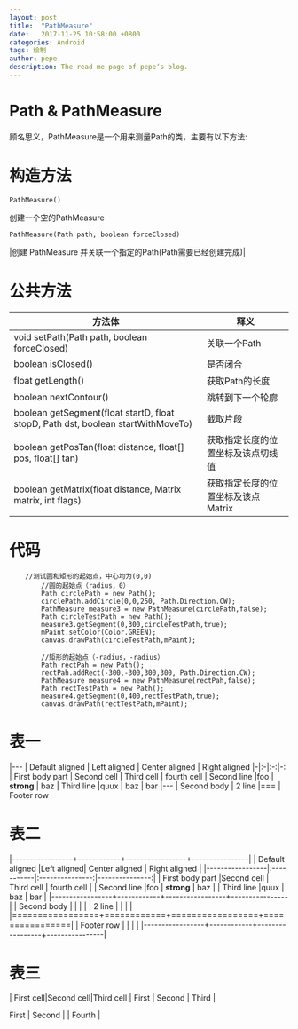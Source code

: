 ```yaml
---
layout: post
title:  "PathMeasure"
date:   2017-11-25 10:58:00 +0800
categories: Android
tags: 绘制
author: pepe
description: The read me page of pepe‘s blog.
---
```


Path & PathMeasure
============
顾名思义，PathMeasure是一个用来测量Path的类，主要有以下方法:

构造方法
==========
~~~
PathMeasure()
~~~
创建一个空的PathMeasure
~~~
PathMeasure(Path path, boolean forceClosed)
~~~
|创建 PathMeasure 并关联一个指定的Path(Path需要已经创建完成)|

公共方法
==========

|方法体	|释义|
|-|-|
|void       setPath(Path path, boolean forceClosed)										|关联一个Path|
|boolean    isClosed()																	|是否闭合|
|float      getLength()																	|获取Path的长度|
|boolean    nextContour()																|跳转到下一个轮廓|
|boolean    getSegment(float startD, float stopD, Path dst, boolean startWithMoveTo)	|截取片段|
|boolean    getPosTan(float distance, float[] pos, float[] tan)							|获取指定长度的位置坐标及该点切线值|
|boolean    getMatrix(float distance, Matrix matrix, int flags)							|获取指定长度的位置坐标及该点Matrix|

代码
==========
~~~
	//测试圆和矩形的起始点，中心均为(0,0)
        //圆的起始点（radius，0）
        Path circlePath = new Path();
        circlePath.addCircle(0,0,250, Path.Direction.CW);
        PathMeasure measure3 = new PathMeasure(circlePath,false);
        Path circleTestPath = new Path();
        measure3.getSegment(0,300,circleTestPath,true);
        mPaint.setColor(Color.GREEN);
        canvas.drawPath(circleTestPath,mPaint);

        //矩形的起始点（-radius，-radius）
        Path rectPah = new Path();
        rectPah.addRect(-300,-300,300,300, Path.Direction.CW);
        PathMeasure measure4 = new PathMeasure(rectPah,false);
        Path rectTestPath = new Path();
        measure4.getSegment(0,400,rectTestPath,true);
        canvas.drawPath(rectTestPath,mPaint);
~~~


表一
==========

|---
| Default aligned | Left aligned | Center aligned | Right aligned
|-|:-|:-:|-:
| First body part | Second cell | Third cell | fourth cell
| Second line |foo | **strong** | baz
| Third line |quux | baz | bar
|---
| Second body
| 2 line
|===
| Footer row

表二
==========

|-----------------+------------+-----------------+----------------|
| Default aligned |Left aligned| Center aligned  | Right aligned  |
|-----------------|:-----------|:---------------:|---------------:|
| First body part |Second cell | Third cell      | fourth cell    |
| Second line     |foo         | **strong**      | baz            |
| Third line      |quux        | baz             | bar            |
|-----------------+------------+-----------------+----------------|
| Second body     |            |                 |                |
| 2 line          |            |                 |                |
|=================+============+=================+================|
| Footer row      |            |                 |                |
|-----------------+------------+-----------------+----------------|

表三
==========
| First cell|Second cell|Third cell
| First | Second | Third |

First | Second | | Fourth |


